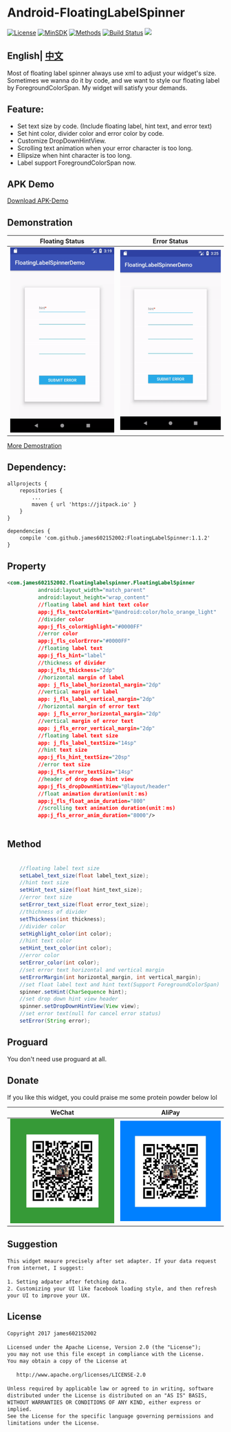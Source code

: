 # Android-FloatingLabelSpinner

[![License](https://img.shields.io/badge/License%20-Apache%202-337ab7.svg)](https://www.apache.org/licenses/LICENSE-2.0)
[![MinSDK](https://img.shields.io/badge/API-14%2B-brightgreen.svg?style=flat)](https://android-arsenal.com/api?level=14)
[![Methods](https://img.shields.io/badge/Methods%20%7C%20Size%20-%20160%20%7C%2031%20KB-d9534f.svg)](http://www.methodscount.com/?lib=com.github.james602152002%3AFloatingLabelSpinner%3A1.1.0)
[![Build Status](https://travis-ci.org/james602152002/FloatingLabelSpinner.svg?branch=master)](https://travis-ci.org/james602152002/FloatingLabelSpinner)
[![](https://jitpack.io/v/james602152002/FloatingLabelSpinner.svg)](https://jitpack.io/#james602152002/FloatingLabelSpinner)

## English| [中文](README.md)

Most of floating label spinner always use xml to adjust your widget's size. Sometimes we wanna do it by code, and we want to style our floating label by ForegroundColorSpan. My widget will satisfy your demands.

## Feature:

 - Set text size by code. (Include floating label, hint text, and error text)
 - Set hint color, divider color and error color by code.
 - Customize DropDownHintView.
 - Scrolling text animation when your error character is too long.
 - Ellipsize when hint character is too long.
 - Label support ForegroundColorSpan now.
 
## APK Demo
[Download APK-Demo](art/demo.apk)

## Demonstration

|Floating Status|Error Status|
|:---:|:---:|
|![](art/float_en.gif)|![](art/error_en.gif)|

[More Demostration](common_md/DEMONSTRATION_EN.md)

## Dependency:

```
allprojects {
	repositories {
		...
		maven { url 'https://jitpack.io' }
	}
}
```

```
dependencies {
	compile 'com.github.james602152002:FloatingLabelSpinner:1.1.2'
}
```

## Property

```xml
<com.james602152002.floatinglabelspinner.FloatingLabelSpinner
          android:layout_width="match_parent"
          android:layout_height="wrap_content"
          //floating label and hint text color
          app:j_fls_textColorHint="@android:color/holo_orange_light" 
          //divider color
          app:j_fls_colorHighlight="#0000FF" 
          //error color
          app:j_fls_colorError="#0000FF"
          //floating label text
          app:j_fls_hint="label"
          //thickness of divider
          app:j_fls_thickness="2dp"
          //horizontal margin of label
          app: j_fls_label_horizontal_margin="2dp"
          //vertical margin of label
          app: j_fls_label_vertical_margin="2dp"
          //horizontal margin of error text
          app: j_fls_error_horizontal_margin="2dp"
          //vertical margin of error text
          app: j_fls_error_vertical_margin="2dp"
          //floating label text size
          app: j_fls_label_textSize="14sp"
          //hint text size
          app:j_fls_hint_textSize="20sp"
          //error text size
          app:j_fls_error_textSize="14sp"
          //header of drop down hint view
          app:j_fls_dropDownHintView="@layout/header"
          //float animation duration(unit：ms)
          app:j_fls_float_anim_duration="800"
          //scrolling text animation duration(unit：ms)
          app:j_fls_error_anim_duration="8000"/>
          
```

## Method

```java

	//floating label text size
	setLabel_text_size(float label_text_size);
	//hint text size
	setHint_text_size(float hint_text_size);
	//error text size
	setError_text_size(float error_text_size);
	//thichness of divider
	setThickness(int thickness);
	//divider color
	setHighlight_color(int color);
	//hint text color
	setHint_text_color(int color);
	//error color
	setError_color(int color);
	//set error text horizontal and vertical margin
	setErrorMargin(int horizontal_margin, int vertical_margin);
	//set float label text and hint text(Support ForegroundColorSpan)
	spinner.setHint(CharSequence hint);
	//set drop down hint view header
	spinner.setDropDownHintView(View view);
	//set error text(null for cancel error status)
	setError(String error);

```

## Proguard

You don't need use proguard at all.

## Donate

If you like this widget,  you could praise me some protein powder below lol

|WeChat|AliPay|
|:---:|:---:|
|![](art/weixin_green.jpg)|![](art/zhifubao_blue.jpg)|

## Suggestion

```
This widget meaure precisely after set adapter. If your data request from internet, I suggest:

1. Setting adpater after fetching data.
2. Customizing your UI like facebook loading style, and then refresh your UI to improve your UX.

```

License
-------

    Copyright 2017 james602152002

    Licensed under the Apache License, Version 2.0 (the "License");
    you may not use this file except in compliance with the License.
    You may obtain a copy of the License at

       http://www.apache.org/licenses/LICENSE-2.0

    Unless required by applicable law or agreed to in writing, software
    distributed under the License is distributed on an "AS IS" BASIS,
    WITHOUT WARRANTIES OR CONDITIONS OF ANY KIND, either express or implied.
    See the License for the specific language governing permissions and
    limitations under the License.
